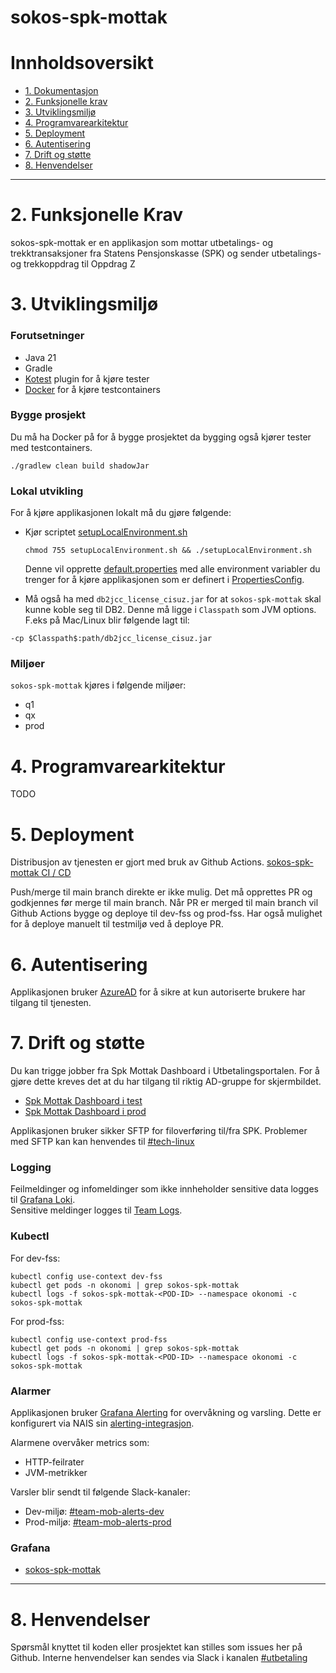 # sokos-spk-mottak

# Innholdsoversikt

* [1. Dokumentasjon](dokumentasjon/dokumentasjon.md)
* [2. Funksjonelle krav](#2-funksjonelle-krav)
* [3. Utviklingsmiljø](#3-utviklingsmiljø)
* [4. Programvarearkitektur](#4-programvarearkitektur)
* [5. Deployment](#5-deployment)
* [6. Autentisering](#6-Autentisering)
* [7. Drift og støtte](#7-drift-og-støtte)
* [8. Henvendelser](#8-henvendelser)

---

# 2. Funksjonelle Krav

sokos-spk-mottak er en applikasjon som mottar utbetalings- og trekktransaksjoner fra Statens Pensjonskasse (SPK) og sender utbetalings- og trekkoppdrag til Oppdrag Z

# 3. Utviklingsmiljø

### Forutsetninger

* Java 21
* Gradle
* [Kotest](https://plugins.jetbrains.com/plugin/14080-kotest) plugin for å kjøre tester
* [Docker](https://www.docker.com/) for å kjøre testcontainers

### Bygge prosjekt

Du må ha Docker på for å bygge prosjektet da bygging også kjører tester med testcontainers.

```
./gradlew clean build shadowJar
```

### Lokal utvikling

For å kjøre applikasjonen lokalt må du gjøre følgende:

- Kjør scriptet [setupLocalEnvironment.sh](setupLocalEnvironment.sh)
  ```
  chmod 755 setupLocalEnvironment.sh && ./setupLocalEnvironment.sh
  ```
  Denne vil opprette [default.properties](defaults.properties) med alle environment variabler du trenger for å kjøre
  applikasjonen som er definert i [PropertiesConfig](src/main/kotlin/no/nav/sokos/spk/mottak/config/PropertiesConfig.kt).

- Må også ha med `db2jcc_license_cisuz.jar` for at `sokos-spk-mottak` skal kunne koble seg til DB2.
  Denne må ligge i `Classpath` som JVM options. F.eks på Mac/Linux blir følgende lagt til:

```
-cp $Classpath$:path/db2jcc_license_cisuz.jar
```

### Miljøer

`sokos-spk-mottak` kjøres i følgende miljøer:

- q1
- qx
- prod

# 4. Programvarearkitektur

TODO

# 5. Deployment

Distribusjon av tjenesten er gjort med bruk av Github Actions.
[sokos-spk-mottak CI / CD](https://github.com/navikt/sokos-spk-mottak/actions)

Push/merge til main branch direkte er ikke mulig. Det må opprettes PR og godkjennes før merge til main branch.
Når PR er merged til main branch vil Github Actions bygge og deploye til dev-fss og prod-fss.
Har også mulighet for å deploye manuelt til testmiljø ved å deploye PR.

# 6. Autentisering

Applikasjonen bruker [AzureAD](https://docs.nais.io/security/auth/azure-ad/) for å sikre at kun autoriserte brukere har tilgang til tjenesten.

# 7. Drift og støtte

Du kan trigge jobber fra Spk Mottak Dashboard i Utbetalingsportalen. For å gjøre dette kreves det at du har tilgang til riktig AD-gruppe for skjermbildet.

- [Spk Mottak Dashboard i test](https://utbetalingsportalen.intern.dev.nav.no/spk-mottak)
- [Spk Mottak Dashboard i prod](https://utbetalingsportalen.intern.nav.no/spk-mottak)

Applikasjonen bruker sikker SFTP for filoverføring til/fra SPK. Problemer med SFTP kan kan henvendes til [#tech-linux](https://nav-it.slack.com/archives/CA2CM7QTX)

### Logging

Feilmeldinger og infomeldinger som ikke innheholder sensitive data logges til [Grafana Loki](https://docs.nais.io/observability/logging/#grafana-loki).  
Sensitive meldinger logges til [Team Logs](https://doc.nais.io/observability/logging/how-to/team-logs/).

### Kubectl

For dev-fss:

```shell script
kubectl config use-context dev-fss
kubectl get pods -n okonomi | grep sokos-spk-mottak
kubectl logs -f sokos-spk-mottak-<POD-ID> --namespace okonomi -c sokos-spk-mottak
```

For prod-fss:

```shell script
kubectl config use-context prod-fss
kubectl get pods -n okonomi | grep sokos-spk-mottak
kubectl logs -f sokos-spk-mottak-<POD-ID> --namespace okonomi -c sokos-spk-mottak
```

### Alarmer

Applikasjonen bruker [Grafana Alerting](https://grafana.nav.cloud.nais.io/alerting/) for overvåkning og varsling.
Dette er konfigurert via NAIS sin [alerting-integrasjon](https://doc.nais.io/observability/alerts).

Alarmene overvåker metrics som:

- HTTP-feilrater
- JVM-metrikker

Varsler blir sendt til følgende Slack-kanaler:

- Dev-miljø: [#team-mob-alerts-dev](https://nav-it.slack.com/archives/C042SF2FEQM)
- Prod-miljø: [#team-mob-alerts-prod](https://nav-it.slack.com/archives/C042ESY71GX)

### Grafana

- [sokos-spk-mottak](https://grafana.nav.cloud.nais.io/d/fdrtp6qv623ggf/sokos-spk-mottak?orgId=1&refresh=30s)

---

# 8. Henvendelser

Spørsmål knyttet til koden eller prosjektet kan stilles som issues her på Github.
Interne henvendelser kan sendes via Slack i kanalen [#utbetaling](https://nav-it.slack.com/archives/CKZADNFBP)

